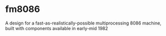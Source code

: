 # fm8086
A design for a fast-as-realistically-possible multiprocessing 8086 machine, built with components available in early-mid 1982
